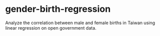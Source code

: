 # gender-birth-regression
Analyze the correlation between male and female births in Taiwan using linear regression on open government data.

